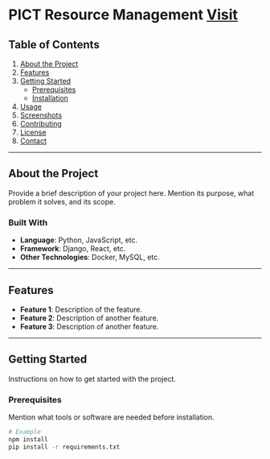 # PICT Resource Management [Visit](https://resource-management-clientside.vercel.app/)

## Table of Contents
1. [About the Project](#about-the-project)
2. [Features](#features)
3. [Getting Started](#getting-started)
   - [Prerequisites](#prerequisites)
   - [Installation](#installation)
4. [Usage](#usage)
5. [Screenshots](#screenshots)
6. [Contributing](#contributing)
7. [License](#license)
8. [Contact](#contact)

---

## About the Project
Provide a brief description of your project here. Mention its purpose, what problem it solves, and its scope.

### Built With
- **Language**: Python, JavaScript, etc.
- **Framework**: Django, React, etc.
- **Other Technologies**: Docker, MySQL, etc.

---

## Features
- **Feature 1**: Description of the feature.
- **Feature 2**: Description of another feature.
- **Feature 3**: Description of another feature.

---

## Getting Started
Instructions on how to get started with the project.

### Prerequisites
Mention what tools or software are needed before installation.
```bash
# Example
npm install
pip install -r requirements.txt
